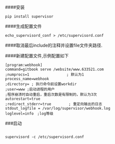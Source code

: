 ####安装

```
pip install supervisor

```
####生成配置文件
```
echo_supervisord_conf > /etc/supervisord.conf
```
####取消最后include的注释并设置file文件夹路径.

####新建配置文件,示例配置如下
```
[program:webhook] 
command=gitbook serve /website/www.633521.com
;numprocs=1                 ; 默认为1
process_name=webhook
;directory= ; 执行命令前设置workdir
;user=www ;启动进程的用户
;程序崩溃时自动重启，重启次数是有限制的，默认为3次
autorestart=true            
;redirect_stderr=true        ; 重定向输出的日志
stdout_logfile = /var/log/supervisor/webhook.log
loglevel=info　;log等级
```
###启动
```

supervisord -c /etc/supervisord.conf

```
